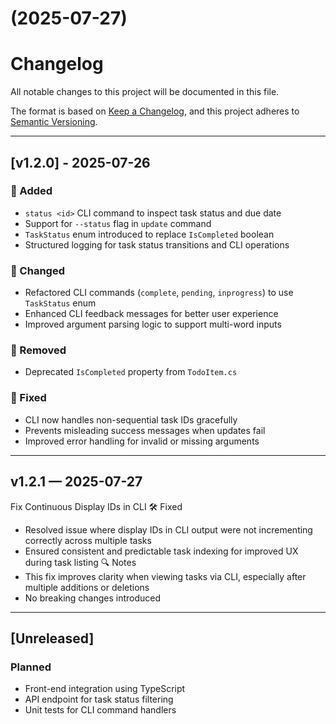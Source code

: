 # [](https://github.com/devmanidhiman/TodoApp/compare/v1.2.0...v) (2025-07-27)



# Changelog

All notable changes to this project will be documented in this file.

The format is based on [Keep a Changelog](https://keepachangelog.com/en/1.0.0/), and this project adheres to [Semantic Versioning](https://semver.org/spec/v2.0.0.html).

---

## [v1.2.0] - 2025-07-26

### 🚀 Added
- `status <id>` CLI command to inspect task status and due date
- Support for `--status` flag in `update` command
- `TaskStatus` enum introduced to replace `IsCompleted` boolean
- Structured logging for task status transitions and CLI operations

### 🔧 Changed
- Refactored CLI commands (`complete`, `pending`, `inprogress`) to use `TaskStatus` enum
- Enhanced CLI feedback messages for better user experience
- Improved argument parsing logic to support multi-word inputs

### 🧹 Removed
- Deprecated `IsCompleted` property from `TodoItem.cs`

### 🐞 Fixed
- CLI now handles non-sequential task IDs gracefully
- Prevents misleading success messages when updates fail
- Improved error handling for invalid or missing arguments

---

 ## v1.2.1 — 2025-07-27
 Fix Continuous Display IDs in CLI
🛠️ Fixed
- Resolved issue where display IDs in CLI output were not incrementing correctly across multiple tasks
- Ensured consistent and predictable task indexing for improved UX during task listing
🔍 Notes
- This fix improves clarity when viewing tasks via CLI, especially after multiple additions or deletions
- No breaking changes introduced




---

## [Unreleased]

### Planned
- Front-end integration using TypeScript
- API endpoint for task status filtering
- Unit tests for CLI command handlers
